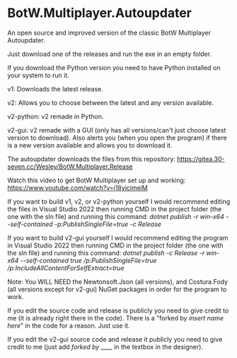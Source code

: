 # BotW.Multiplayer.Autoupdater

An open source and improved version of the classic BotW Multiplayer Autoupdater.

Just download one of the releases and run the exe in an empty folder.

If you download the Python version you need to have Python installed on your system to run it.

v1: Downloads the latest release.

v2: Allows you to choose between the latest and any version available.

v2-python: v2 remade in Python.

v2-gui: v2 remade with a GUI (only has all versions/can't just choose latest version to download). Also alerts you (when you open the program) if there is a new version available and allows you to download it.

The autoupdater downloads the files from this repository: https://gitea.30-seven.cc/Wesley/BotW.Multiplayer.Release

Watch this video to get BotW Multiplayer set up and working: https://www.youtube.com/watch?v=j18yicimeiM

If you want to build v1, v2, or v2-python yourself I would recommend editing the files in Visual Studio 2022 then running CMD in the project folder (the one with the sln file) and running this command: *dotnet publish -r win-x64 --self-contained -p:PublishSingleFile=true -c Release*

If you want to build v2-gui yourself I would recommend editing the program in Visual Studio 2022 then running CMD in the project folder (the one with the sln file) and running this command: *dotnet publish -c Release -r win-x64 --self-contained true /p:PublishSingleFile=true /p:IncludeAllContentForSelfExtract=true*

Note: You WILL NEED the Newtonsoft.Json (all versions), and Costura.Fody (all versions except for v2-gui) NuGet packages in order for the program to work.

If you edit the source code and release is publicly you need to give credit to me (it is already right there in the code).
There is a "forked by *insert name here*" in the code for a reason. Just use it.

If you edit the v2-gui source code and release it publicly you need to give credit to me (just add *forked by ____* in the textbox in the designer).